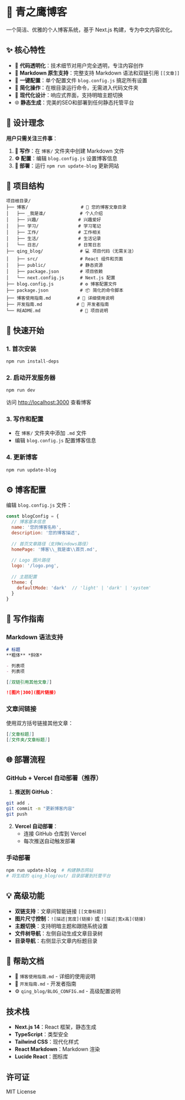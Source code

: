 # 🌟 青之鹰博客

一个简洁、优雅的个人博客系统，基于 Next.js 构建，专为中文内容优化。

## ✨ 核心特性

- 🎨 **代码透明化**：技术细节对用户完全透明，专注内容创作
- 📝 **Markdown 原生支持**：完整支持 Markdown 语法和双链引用 `[[文章]]`
- 🔧 **一键配置**：单个配置文件 `blog.config.js` 搞定所有设置
- 🚀 **简化操作**：在根目录运行命令，无需进入代码文件夹
- 📱 **现代化设计**：响应式界面，支持明暗主题切换
- 🌐 **静态生成**：完美的SEO和部署到任何静态托管平台

## 🎯 设计理念

**用户只需关注三件事**：
1. **📝 写作**：在 `博客/` 文件夹中创建 Markdown 文件
2. **⚙️ 配置**：编辑 `blog.config.js` 设置博客信息
3. **🚀 部署**：运行 `npm run update-blog` 更新网站

## 📂 项目结构

```
项目根目录/
├── 博客/                    # 📝 您的博客文章目录
│   ├── _我是谁/             # 个人介绍
│   ├── 兴趣/               # 兴趣爱好
│   ├── 学习/               # 学习笔记
│   ├── 工作/               # 工作相关
│   ├── 生活/               # 生活记录
│   └── 日志/               # 日常日志
├── qing_blog/              # 💻 项目代码（无需关注）
│   ├── src/                # React 组件和页面
│   ├── public/             # 静态资源
│   ├── package.json        # 项目依赖
│   └── next.config.js      # Next.js 配置
├── blog.config.js          # ⚙️ 博客配置文件
├── package.json            # 📦 简化的命令脚本
├── 博客使用指南.md          # 📖 详细使用说明
├── 开发指南.md             # 🚀 开发者指南
└── README.md               # 📄 项目说明
```

## 🚀 快速开始

### 1. 首次安装
```bash
npm run install-deps
```

### 2. 启动开发服务器
```bash
npm run dev
```
访问 [http://localhost:3000](http://localhost:3000) 查看博客

### 3. 写作和配置
- 在 `博客/` 文件夹中添加 `.md` 文件
- 编辑 `blog.config.js` 配置博客信息

### 4. 更新博客
```bash
npm run update-blog
```

## ⚙️ 博客配置

编辑 `blog.config.js` 文件：

```javascript
const blogConfig = {
  // 博客基本信息
  name: '您的博客名称',
  description: '您的博客描述',
  
  // 首页文章路径（支持Windows路径）
  homePage: '博客\\_我是谁\\首页.md',
  
  // Logo 图片路径
  logo: '/logo.png',
  
  // 主题配置
  theme: {
    defaultMode: 'dark'  // 'light' | 'dark' | 'system'
  }
}
```

## 📝 写作指南

### Markdown 语法支持
```markdown
# 标题
**粗体** *斜体*

- 列表项
- 列表项

[[双链引用其他文章]]

![图片|300](图片链接)
```

### 文章间链接
使用双方括号链接其他文章：
```markdown
[[文章标题]]
[[文件夹/文章标题]]
```

## 🌐 部署流程

### GitHub + Vercel 自动部署（推荐）

1. **推送到 GitHub**：
```bash
git add .
git commit -m "更新博客内容"
git push
```

2. **Vercel 自动部署**：
   - 连接 GitHub 仓库到 Vercel
   - 每次推送自动触发部署

### 手动部署
```bash
npm run update-blog  # 构建静态网站
# 将生成的 qing_blog/out/ 目录部署到托管平台
```

## 💡 高级功能

- **双链支持**：文章间智能链接 `[[文章标题]]`
- **图片尺寸控制**：`![描述|宽度](链接)` 或 `![描述|宽x高](链接)`
- **主题切换**：支持明暗主题和跟随系统设置
- **文件树导航**：左侧自动生成文章目录树
- **目录导航**：右侧显示文章内标题目录

## 📖 帮助文档

- 📖 `博客使用指南.md` - 详细的使用说明
- 🚀 `开发指南.md` - 开发者指南
- ⚙️ `qing_blog/BLOG_CONFIG.md` - 高级配置说明

## 技术栈

- **Next.js 14**：React 框架，静态生成
- **TypeScript**：类型安全
- **Tailwind CSS**：现代化样式
- **React Markdown**：Markdown 渲染
- **Lucide React**：图标库

## 许可证

MIT License 